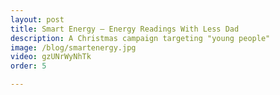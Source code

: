 ```yaml
---
layout: post
title: Smart Energy – Energy Readings With Less Dad
description: A Christmas campaign targeting "young people"
image: /blog/smartenergy.jpg
video: gzUNrWyNhTk
order: 5

---
```

